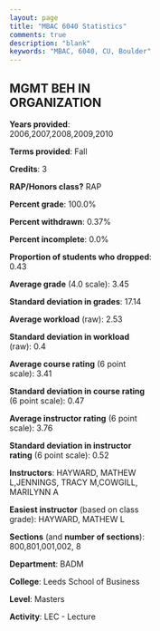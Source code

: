 ```yaml
---
layout: page
title: "MBAC 6040 Statistics"
comments: true
description: "blank"
keywords: "MBAC, 6040, CU, Boulder"
--- 
```

<head>
<script src="https://ajax.googleapis.com/ajax/libs/jquery/2.1.3/jquery.min.js"></script>
<script src="https://dl.dropboxusercontent.com/s/pc42nxpaw1ea4o9/highcharts.js?dl=0"></script>
<!-- <script src="../assets/js/highcharts.js"></script> -->
<style type="text/css">@font-face {
	font-family: "Bebas Neue";
	src: url(https://www.filehosting.org/file/details/544349/BebasNeue%20Regular.otf) format("opentype");
	}
	h1.Bebas { 
		font-family: "Bebas Neue", Verdana, Tahoma;
	}
</style>
</head>
<body>
	<div id="container" style="float: right; width: 45%; height: 88%; margin-left: 2.5%; margin-right: 2.5%;"></div>
	<script language="JavaScript">
		$(document).ready(function() {
		var chart = {type: 'column'};
		var title = {text: 'Grade Distribution'};
		var xAxis = {categories: ['A','B','C','D','F'],crosshair: true};
		var yAxis = {min: 0,title: {text: 'Percentage'}};
		var tooltip = {headerFormat: '<center><b><span style="font-size:20px">{point.key}</span></b></center>',
		               pointFormat: '<td style="padding:0"><b>{point.y:.1f}%</b></td>',
		               footerFormat: '</table>',shared: true,useHTML: true};
		var plotOptions = {column: {pointPadding: 0.0,borderWidth: 0}};  
		var credits = {enabled: false};var series= [{name: 'Percent',data: [45.45,52.6,1.73,0.0,0.22,]}];
		var json = {};
		json.chart = chart;
		json.title = title;
		json.tooltip = tooltip;
		json.xAxis = xAxis;
		json.yAxis = yAxis;  
		json.series = series;
		json.plotOptions = plotOptions;  
		json.credits = credits;
		$('#container').highcharts(json);
	});
	</script>
</body>
			   
## MGMT BEH IN ORGANIZATION

**Years provided**: 2006,2007,2008,2009,2010

**Terms provided**: Fall

**Credits**: 3

**RAP/Honors class?** RAP

**Percent grade**: 100.0%

**Percent withdrawn**: 0.37%

**Percent incomplete**: 0.0%

**Proportion of students who dropped**: 0.43

**Average grade** (4.0 scale): 3.45

**Standard deviation in grades**: 17.14

**Average workload** (raw): 2.53

**Standard deviation in workload** (raw): 0.4

**Average course rating** (6 point scale): 3.41

**Standard deviation in course rating** (6 point scale): 0.47

**Average instructor rating** (6 point scale): 3.76

**Standard deviation in instructor rating** (6 point scale): 0.52

**Instructors**: HAYWARD, MATHEW L,JENNINGS, TRACY M,COWGILL, MARILYNN A

**Easiest instructor** (based on class grade): HAYWARD, MATHEW L

**Sections** (and **number of sections**): 800,801,001,002, 8

**Department**: BADM

**College**: Leeds School of Business

**Level**: Masters

**Activity**: LEC - Lecture